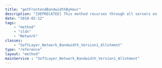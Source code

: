 ```yaml
---
title: "getFrontendBandwidthByHour"
description: "[DEPRECATED] This method recurses through all servers on a Bandwidth Pool for 24 hour time span starting at a given date/time. To get the public data set for all servers on a Bandwidth Pool from midnight Feb 1st, 2008 to 23:59 on Feb 1st, you would pass a parameter of '02/01/2008 0:00'.  The ending date / time is calculated for you to prevent requesting data from the server for periods larger than 24 hours as this method requires processing a lot of data records and can get slow at times. "
date: "2018-02-12"
tags:
    - "method"
    - "sldn"
    - "Network"
classes:
    - "SoftLayer_Network_Bandwidth_Version1_Allotment"
type: "reference"
layout: "method"
mainService : "SoftLayer_Network_Bandwidth_Version1_Allotment"
---
```


